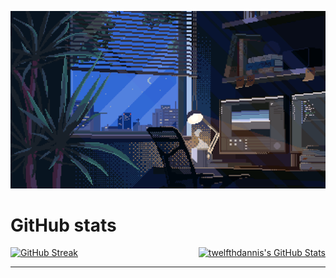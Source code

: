 
![](https://github.com/TwelfthDannis/twelfthdannis/blob/main/bedroom.gif)

# GitHub stats
    
<p style="display: flex; justify-content: space-between" >
    <a href="https://github.com/twelfthdannis">
        <img src="https://github-readme-streak-stats.herokuapp.com?user=twelfthdannis&theme=midnight-purple" alt="GitHub Streak" />
    </a>
    <a href="https://github.com/twelfthdannis">
        <img src="https://github-readme-stats.vercel.app/api/top-langs/?username=twelfthdannis&theme=dark&show_icons=true&hide_border=true&layout=compact" alt="twelfthdannis's GitHub Stats" />
    </a>
</p>

<hr/>
